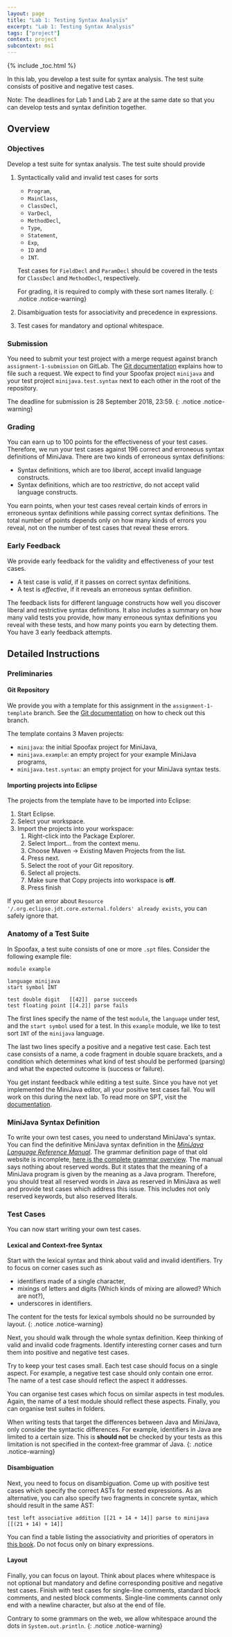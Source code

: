 ```yaml
---
layout: page
title: "Lab 1: Testing Syntax Analysis"
excerpt: "Lab 1: Testing Syntax Analysis"
tags: ["project"]
context: project
subcontext: ms1
---
```


{% include _toc.html %}


In this lab, you develop a test suite for syntax analysis.
The test suite consists of positive and negative test cases.

Note: The deadlines for Lab 1 and Lab 2 are at the same date so that you can develop tests and syntax definition together.

## Overview

### Objectives

Develop a test suite for syntax analysis.
The test suite should provide

1.  Syntactically valid and invalid test cases for sorts
    * `Program`,
    * `MainClass`,
    * `ClassDecl`,
    * `VarDecl`,
    * `MethodDecl`,
    * `Type`,
    * `Statement`,
    * `Exp`,
    * `ID` and
    * `INT`.

    Test cases for `FieldDecl` and `ParamDecl` should be covered in the tests for `ClassDecl` and `MethodDecl`, respectively.

    For grading, it is required to comply with these sort names literally.
    {: .notice .notice-warning}

2. Disambiguation tests for associativity and precedence in expressions.
3. Test cases for mandatory and optional whitespace.

### Submission

You need to submit your test project with a merge request against branch `assignment-1-submission` on GitLab.
The [Git documentation](/documentation/git.html#submitting-an-assignment) explains how to file such a request.
We expect to find your Spoofax project `minijava` and your test project `minijava.test.syntax` next to each other in the root of the repository.

The deadline for submission is 28 September 2018, 23:59.
{: .notice .notice-warning}

### Grading

You can earn up to 100 points for the effectiveness of your test cases.
Therefore, we run your test cases against 196 correct and erroneous syntax definitions of MiniJava.
There are two kinds of erroneous syntax definitions:

- Syntax definitions, which are too *liberal*, accept invalid language constructs.
- Syntax definitions, which are too *restrictive*, do not accept valid language constructs.

You earn points,
  when your test cases reveal certain kinds of errors in erroneous syntax definitions
  while passing correct syntax definitions.
The total number of points depends only on how many kinds of errors you reveal,
  not on the number of test cases that reveal these errors.

### Early Feedback

We provide early feedback for the validity and effectiveness of your test cases.

- A test case is *valid*, if it passes on correct syntax definitions.
- A test is *effective*, if it reveals an erroneous syntax definition.

The feedback lists for different language constructs how well you discover liberal and restrictive syntax definitions.
It also includes a summary on how many valid tests you provide, how many erroneous syntax definitions you reveal with these tests, and how many points you earn by detecting them.
You have 3 early feedback attempts.

## Detailed Instructions

### Preliminaries

#### Git Repository

We provide you with a template for this assignment in the `assignment-1-template` branch.
See the [Git documentation](/documentation/git.html#template) on how to check out this branch.

The template contains 3 Maven projects:

* `minijava`: the initial Spoofax project for MiniJava,
* `minijava.example`: an empty project for your example MiniJava programs,
* `minijava.test.syntax`: an empty project for your MiniJava syntax tests.

#### Importing projects into Eclipse

The projects from the template have to be imported into Eclipse:

1. Start Eclipse.
2. Select your workspace.
3. Import the projects into your workspace:
    1. Right-click into the Package Explorer.
    2. Select Import... from the context menu.
    3. Choose Maven -> Existing Maven Projects from the list.
    4. Press next.
    5. Select the root of your Git repository.
    6. Select all projects.
    7. Make sure that Copy projects into workspace is **off**.
    8. Press finish

If you get an error about `Resource '/.org.eclipse.jdt.core.external.folders' already exists`, you can safely ignore that.

### Anatomy of a Test Suite

In Spoofax, a test suite consists of one or more `.spt` files.
Consider the following example file:

    module example

    language minijava
    start symbol INT

    test double digit   [[42]]  parse succeeds
    test floating point [[4.2]] parse fails

The first lines specify
  the name of the test `module`,
  the `language` under test,
  and the `start symbol` used for a test.
In this `example` module, we like to test sort `INT` of the `minijava` language.

The last two lines specify a positive and a negative test case.
Each test case consists of
  a name,
  a code fragment in double square brackets, and
  a condition which determines
  what kind of test should be performed (parsing) and
  what the expected outcome is (success or failure).

You get instant feedback while editing a test suite.
Since you have not yet implemented the MiniJava editor, all your positive test cases fail.
You will work on this during the next lab.
To read more on SPT, visit the [documentation](http://www.metaborg.org/en/latest/source/langdev/meta/lang/spt/index.html).

### MiniJava Syntax Definition

To write your own test cases, you need to understand MiniJava's syntax.
You can find the definitive MiniJava syntax definition in the [*MiniJava Language Reference Manual*](http://www.cambridge.org/resources/052182060X/). The grammar definition page of that old website is incomplete, [here is the complete grammar overview](http://www.cs.tufts.edu/~sguyer/classes/comp181-2006/minijava.html). 
The manual says nothing about reserved words.
But it states that the meaning of a MiniJava program is given by the meaning as a Java program.
Therefore, you should treat all reserved words in Java as reserved in MiniJava as well and provide test cases which address this issue.
This includes not only reserved keywords, but also reserved literals.

### Test Cases

You can now start writing your own test cases.

#### Lexical and Context-free Syntax

Start with the lexical syntax and think about valid and invalid identifiers.
Try to focus on corner cases such as

* identifiers made of a single character,
* mixings of letters and digits (Which kinds of mixing are allowed? Which are not?),
* underscores in identifiers.

The content for the tests for lexical symbols should no be surrounded by layout.
{: .notice .notice-warning}

Next, you should walk through the whole syntax definition.
Keep thinking of valid and invalid code fragments.
Identify interesting corner cases and turn them into positive and negative test cases.

Try to keep your test cases small.
Each test case should focus on a single aspect.
For example, a negative test case should only contain one error.
The name of a test case should reflect the aspect it addresses.

You can organise test cases which focus on similar aspects in test modules.
Again, the name of a test module should reflect these aspects.
Finally, you can organise test suites in folders.

When writing tests that target the differences between Java and MiniJava, only consider
the syntactic differences. For example, identifiers in Java are limited to a certain size.
This is **should not** be checked by your tests as this limitation is not specified in
the context-free grammar of Java.
{: .notice .notice-warning}

#### Disambiguation

Next, you need to focus on disambiguation.
Come up with positive test cases which specify the correct ASTs for nested expressions.
As an alternative, you can also specify two fragments in concrete syntax, which should result in the same AST:

    test left associative addition [[21 + 14 + 14]] parse to minijava [[(21 + 14) + 14]]

You can find a table listing the associativity and priorities of operators in [this book](http://introcs.cs.princeton.edu/java/11precedence/).
Do not focus only on binary expressions.

#### Layout

Finally, you can focus on layout.
Think about places where whitespace is not optional but mandatory and define corresponding positive and negative test cases.
Finish with test cases for single-line comments, standard block comments, and nested block comments.
Single-line comments cannot only end with a newline character, but also at the end of file.

Contrary to some grammars on the web, we allow whitespace around the dots in `System.out.println`.
{: .notice .notice-warning}
